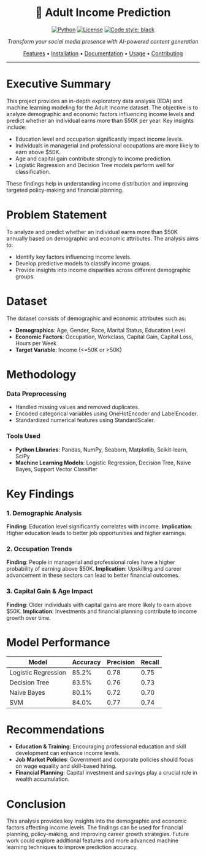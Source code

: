 <div align="center">

# 🤖 Adult Income Prediction

[![Python](https://img.shields.io/badge/Python-3.10+-blue.svg)](https://www.python.org/downloads/)
[![License](https://img.shields.io/badge/License-MIT-green.svg)](LICENSE)
[![Code style: black](https://img.shields.io/badge/code%20style-black-000000.svg)](https://github.com/psf/black)

*Transform your social media presence with AI-powered content generation*

[Features](#features) • [Installation](#installation) • [Documentation](#documentation) • [Usage](#usage) • [Contributing](#contributing)

</div>

---

# Executive Summary
This project provides an in-depth exploratory data analysis (EDA) and machine learning modeling for the Adult Income dataset. The objective is to analyze demographic and economic factors influencing income levels and predict whether an individual earns more than $50K per year. Key insights include:

- Education level and occupation significantly impact income levels.
- Individuals in managerial and professional occupations are more likely to earn above $50K.
- Age and capital gain contribute strongly to income prediction.
- Logistic Regression and Decision Tree models perform well for classification.

These findings help in understanding income distribution and improving targeted policy-making and financial planning.

# Problem Statement
To analyze and predict whether an individual earns more than $50K annually based on demographic and economic attributes. The analysis aims to:

- Identify key factors influencing income levels.
- Develop predictive models to classify income groups.
- Provide insights into income disparities across different demographic groups.

# Dataset
The dataset consists of demographic and economic attributes such as:

- **Demographics**: Age, Gender, Race, Marital Status, Education Level
- **Economic Factors**: Occupation, Workclass, Capital Gain, Capital Loss, Hours per Week
- **Target Variable**: Income (<=50K or >50K)

# Methodology
### Data Preprocessing
- Handled missing values and removed duplicates.
- Encoded categorical variables using OneHotEncoder and LabelEncoder.
- Standardized numerical features using StandardScaler.

### Tools Used
- **Python Libraries**: Pandas, NumPy, Seaborn, Matplotlib, Scikit-learn, SciPy
- **Machine Learning Models**: Logistic Regression, Decision Tree, Naive Bayes, Support Vector Classifier

# Key Findings
### 1. Demographic Analysis
**Finding**: Education level significantly correlates with income.
**Implication**: Higher education leads to better job opportunities and higher earnings.

### 2. Occupation Trends
**Finding**: People in managerial and professional roles have a higher probability of earning above $50K.
**Implication**: Upskilling and career advancement in these sectors can lead to better financial outcomes.

### 3. Capital Gain & Age Impact
**Finding**: Older individuals with capital gains are more likely to earn above $50K.
**Implication**: Investments and financial planning contribute to income growth over time.

# Model Performance
| Model                 | Accuracy  | Precision | Recall |
|----------------------|-----------|-----------|--------|
| Logistic Regression  | 85.2%     | 0.78      | 0.75   |
| Decision Tree        | 83.5%     | 0.76      | 0.73   |
| Naive Bayes          | 80.1%     | 0.72      | 0.70   |
| SVM                  | 84.0%     | 0.77      | 0.74   |

# Recommendations
- **Education & Training**: Encouraging professional education and skill development can enhance income levels.
- **Job Market Policies**: Government and corporate policies should focus on wage equality and skill-based hiring.
- **Financial Planning**: Capital investment and savings play a crucial role in wealth accumulation.

# Conclusion
This analysis provides key insights into the demographic and economic factors affecting income levels. The findings can be used for financial planning, policy-making, and improving career growth strategies. Future work could explore additional features and more advanced machine learning techniques to improve prediction accuracy.

